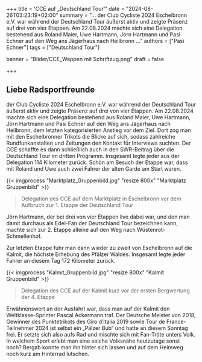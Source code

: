 +++
title = 'CCE auf „Deutschland Tour“'
date = "2024-08-26T03:23:19+02:00"
summary = "... der Club Cycliste 2024 Eschelbronn e.V. war während der Deutschland Tour äußerst aktiv und zeigte Präsenz auf drei von vier Etappen. Am 22.08.2024 machte sich eine Delegation bestehend aus Roland Maier, Uwe Hartmann, Jörn Hartmann und Pasi Echner auf den Weg ans Jägerhaus nach Heilbronn ..."
authors = ["Pasi Echner"]
tags = ["Deutschland Tour"]

banner = "Bilder/CCE_Wappen mit Schriftzug.png"
draft = false

+++
## Liebe Radsportfreunde

der Club Cycliste 2024 Eschelbronn e.V. war während der Deutschland Tour äußerst aktiv und zeigte Präsenz auf drei von vier Etappen. Am 22.08.2024 machte sich eine Delegation bestehend aus Roland Maier, Uwe Hartmann, Jörn Hartmann und Pasi Echner auf den Weg ans Jägerhaus nach Heilbronn, dem letzten kategorisierten Anstieg vor dem Ziel. Dort zog man mit den Eschelbronner Trikots die Blicke auf sich, sodass zahlreiche Rundfunkanstalten und Zeitungen den Kontakt für Interviews suchten. Der CCE schaffte es dann schließlich auch in den SWR-Beitrag über die Deutschland Tour im dritten Programm. Insgesamt legte jeder aus der Delegation 114 Kilometer zurück. Schön am Besuch der Etappe war, dass mit Roland und Uwe auch zwei Fahrer der alten Garde am Start waren.

{{< imgprocess "Marktplatz_Gruppenbild.jpg" "resize 800x" "Marktplatz Gruppenbild" >}}
> Delegation des CCE auf dem Marktplatz in Eschelbronn vor dem Aufbruch zur 1. Etappe der Deutschland Tour

Jörn Hartmann, der bei drei von vier Etappen live dabei war, und den man damit durchaus als Edel-Fan der Deutschland Tour bezeichnen kann, machte sich zur 2. Etappe alleine auf den Weg nach Wüstenrot-Schmellenhof.

Zur letzten Etappe fuhr man dann wieder zu zweit von Eschelbronn auf die Kalmit, die höchste Erhebung des Pfälzer Waldes. Insgesamt legte jeder Fahrer an diesem Tag 172 Kilometer zurück.

{{< imgprocess "Kalmit_Gruppenbild.jpg" "resize 800x" "Kalmit Gruppenbild" >}}
> Delegation des CCE auf der Kalmit kurz vor der ersten Bergwertung der 4. Etappe

Erwähnenswert an der Ausfahrt war, dass man auf der Kalmit den Weltklasse-Sprinter Pascal Ackermann traf. Der Deutsche Meister von 2018, Gewinner des Punktetrikots des Giro d’Italia 2019 sowie Tour de France-Teilnehmer 2024 ist selbst ein „Pälzer Bub“ und hatte an diesem Sonntag frei. Er setzte sich also aufs Rad und mischte sich mit Fan-Tröte unters Volk. In welchem Sport erlebt man eine solche Volksnähe heutzutage sonst noch? Bergab konnte man ihn hinter sich lassen und auf dem Heimweg noch kurz am Hinterrad lutschen.
